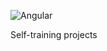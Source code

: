 ![Angular](https://img.shields.io/badge/Angular-DD0031?style=for-the-badge&logo=angular&logoColor=white)

Self-training projects
